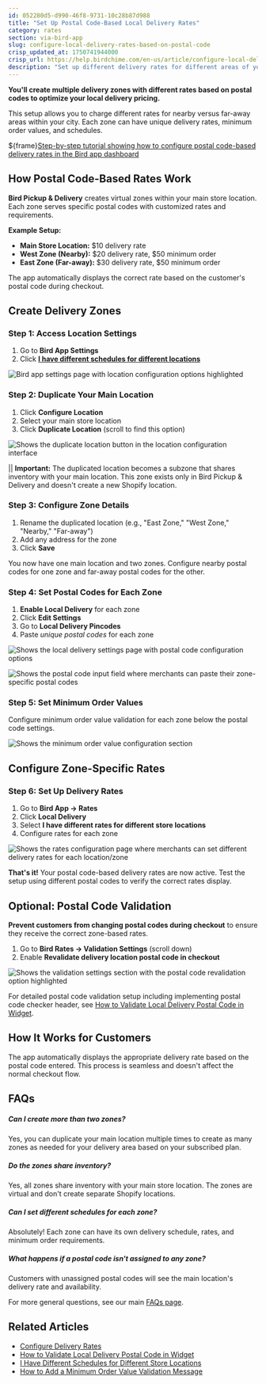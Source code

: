 ```yaml
---
id: 052280d5-d990-46f8-9731-10c28b87d988
title: "Set Up Postal Code-Based Local Delivery Rates"
category: rates
section: via-bird-app
slug: configure-local-delivery-rates-based-on-postal-code
crisp_updated_at: 1750741944000
crisp_url: https://help.birdchime.com/en-us/article/configure-local-delivery-rates-based-on-postal-code-16da0ew/
description: "Set up different delivery rates for different areas of your city using postal codes with Bird Pickup & Delivery"
---
```


**You'll create multiple delivery zones with different rates based on postal codes to optimize your local delivery pricing.**

This setup allows you to charge different rates for nearby versus far-away areas within your city. Each zone can have unique delivery rates, minimum order values, and schedules.

${frame}[Step-by-step tutorial showing how to configure postal code-based delivery rates in the Bird app dashboard](https://www.youtube.com/embed/MIVH967eXYk)

## How Postal Code-Based Rates Work

**Bird Pickup & Delivery** creates virtual zones within your main store location. Each zone serves specific postal codes with customized rates and requirements.

**Example Setup:**
- **Main Store Location:** $10 delivery rate
- **West Zone (Nearby):** $20 delivery rate, $50 minimum order
- **East Zone (Far-away):** $30 delivery rate, $50 minimum order

The app automatically displays the correct rate based on the customer's postal code during checkout.

## Create Delivery Zones

### Step 1: Access Location Settings

1. Go to **Bird App Settings**
2. Click **[I have different schedules for different locations](https://help.birdchime.com/en-us/article/i-have-different-schedule-for-different-store-locations-1f6j2p0/)**

![Bird app settings page with location configuration options highlighted](https://storage.crisp.chat/users/helpdesk/website/-/c/a/8/2/ca826b447482b000/configurelocation_jronww.png)

### Step 2: Duplicate Your Main Location

1. Click **Configure Location**
2. Select your main store location
3. Click **Duplicate Location** (scroll to find this option)

![Shows the duplicate location button in the location configuration interface](https://storage.crisp.chat/users/helpdesk/website/-/c/a/8/2/ca826b447482b000/duplicate-location_a1vp6a.png)

|| **Important:** The duplicated location becomes a subzone that shares inventory with your main location. This zone exists only in Bird Pickup & Delivery and doesn't create a new Shopify location.

### Step 3: Configure Zone Details

1. Rename the duplicated location (e.g., "East Zone," "West Zone," "Nearby," "Far-away")
2. Add any address for the zone
3. Click **Save**

You now have one main location and two zones. Configure nearby postal codes for one zone and far-away postal codes for the other.

### Step 4: Set Postal Codes for Each Zone

1. **Enable Local Delivery** for each zone
2. Click **Edit Settings**
3. Go to **Local Delivery Pincodes**
4. Paste _unique postal codes_ for each zone

![Shows the local delivery settings page with postal code configuration options](https://storage.crisp.chat/users/helpdesk/website/-/c/a/8/2/ca826b447482b000/localdelivery-edit-settings_n55trt.png)

![Shows the postal code input field where merchants can paste their zone-specific postal codes](https://storage.crisp.chat/users/helpdesk/website/-/c/a/8/2/ca826b447482b000/addpostalcodes_qgceq2.png)

### Step 5: Set Minimum Order Values

Configure minimum order value validation for each zone below the postal code settings.

![Shows the minimum order value configuration section](https://storage.crisp.chat/users/helpdesk/website/-/c/a/8/2/ca826b447482b000/minorder_15gtd2p.png)

## Configure Zone-Specific Rates

### Step 6: Set Up Delivery Rates

1. Go to **Bird App → Rates**
2. Click **Local Delivery**
3. Select **I have different rates for different store locations**
4. Configure rates for each zone

![Shows the rates configuration page where merchants can set different delivery rates for each location/zone](https://storage.crisp.chat/users/helpdesk/website/-/c/a/8/2/ca826b447482b000/screenshot-2025-03-25-091609_3904dw.png)

**That's it!** Your postal code-based delivery rates are now active. Test the setup using different postal codes to verify the correct rates display.

## Optional: Postal Code Validation

**Prevent customers from changing postal codes during checkout** to ensure they receive the correct zone-based rates.

1. Go to **Bird Rates → Validation Settings** (scroll down)
2. Enable **Revalidate delivery location postal code in checkout**

![Shows the validation settings section with the postal code revalidation option highlighted](https://storage.crisp.chat/users/helpdesk/website/-/c/a/8/2/ca826b447482b000/validatepostalcodecheckout_g32w6v.png)

For detailed postal code validation setup including implementing postal code checker header, see [How to Validate Local Delivery Postal Code in Widget](https://help.birdchime.com/en-us/article/how-to-validate-local-delivery-postal-code-in-widget-1fi7kha/).

## How It Works for Customers

The app automatically displays the appropriate delivery rate based on the postal code entered. This process is seamless and doesn't affect the normal checkout flow.

## FAQs

##### Can I create more than two zones?
Yes, you can duplicate your main location multiple times to create as many zones as needed for your delivery area based on your subscribed plan.

##### Do the zones share inventory?
Yes, all zones share inventory with your main store location. The zones are virtual and don't create separate Shopify locations.

##### Can I set different schedules for each zone?
Absolutely! Each zone can have its own delivery schedule, rates, and minimum order requirements.

##### What happens if a postal code isn't assigned to any zone?
Customers with unassigned postal codes will see the main location's delivery rate and availability.

For more general questions, see our main [FAQs page](https://help.birdchime.com/en-us/category/faqs-1ygmxau/).

## Related Articles

- [Configure Delivery Rates](https://help.birdchime.com/en-us/article/configure-delivery-rates-1xbrder/)
- [How to Validate Local Delivery Postal Code in Widget](https://help.birdchime.com/en-us/article/how-to-validate-local-delivery-postal-code-in-widget-1fi7kha/)
- [I Have Different Schedules for Different Store Locations](https://help.birdchime.com/en-us/article/i-have-different-schedule-for-different-store-locations-1f6j2p0/)
- [How to Add a Minimum Order Value Validation Message](https://help.birdchime.com/en-us/article/how-to-add-a-minimum-order-value-validation-message-uihm3w/)
